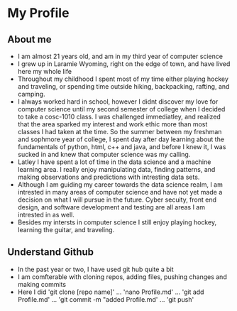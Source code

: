 # **My Profile**

## About me 
- I am almost 21 years old, and am in my third year of computer science
- I grew up in Laramie Wyoming, right on the edge of town, and have lived 
here my whole life
- Throughout my childhood I spent most of my time either playing hockey 
and traveling, or spending time outside hiking, backpacking, rafting, and 
camping.
- I always worked hard in school, however I didnt discover my love for 
computer science until my second semester of college when I decided to 
take a cosc-1010 class. I was challenged immediatley, and realized that 
the area sparked my interest and work ethic more than most classes I had 
taken at the time. So the summer between my freshman and sophmore year of 
college, I spent day after day learning about the fundamentals of python, 
html, c++ and java, and before I knew it, I was sucked in and knew that 
computer science was my calling. 
- Latley I have spent a lot of time in the data science and a machine 
learning area. I really enjoy manipulating data, finding patterns, and 
making observations and predictions with intresting data sets. 
- Although I am guiding my career towards the data science realm, I am 
intrested in many areas of computer science and have not yet made a 
decision on what I will pursue in the future. Cyber secuity, front end 
design, and software development and testing are all areas I am intrested 
in as well. 
- Besides my intersts in computer science I still enjoy playing hockey, 
learning the guitar, and traveling. 

## Understand Github
- In the past year or two, I have used git hub quite a bit
- I am comfterable with cloning repos, adding files, pushing changes and 
making commits
- Here I did 'git clone [repo name]' ... 'nano Profile.md' ... 'git add 
Profile.md' ... 'git commit -m "added Profile.md' ... 'git push'
